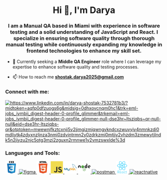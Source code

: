 <h1 align="center">Hi 👋, I'm Darya</h1>
<h3 align="center"> I am a Manual QA based in Miami with experience in software testing and a solid understanding of JavaScript and React. I specialize in ensuring software quality through thorough manual testing while continuously expanding my knowledge in frontend technologies to enhance my skill set. </h3>

- 🌱 Currently seeking a **Middle QA Engineer** role where I can leverage my expertise to enhance software quality and testing processes.

- 📫 How to reach me **shostak.darya2025@gmail.com**

<h3 align="left">Connect with me:</h3>
<p align="left">
<a href="www.linkedin.com/in/darya-shostak-7532781b3" target="blank"><img align="center" src="https://raw.githubusercontent.com/rahuldkjain/github-profile-readme-generator/master/src/images/icons/Social/linked-in-alt.svg" alt="https://www.linkedin.com/in/darya-shostak-7532781b3/?midtoken=aqfp0dfzuogs6g&midsig=0dhxovcnqm0hc1&trk=eml-jobs_jymbii_digest-header-0-profile_glimmer&trkemail=eml-jobs_jymbii_digest-header-0-profile_glimmer-null-dse3hr~ltsziqbs~qr-null-null&eid=dse3hr-ltsziqbs-qr&otptoken=mwewnjfkztcxnji5y2jjmgizmjqwngvkndcxzwuyyjy4nmnkzdi0mdliytk4zdyxnzljnza3nmi0zdvintrmn2y0zdrkzmi0mtjjy2vhzdm3zmewytjlndk5n2jiyzu2njc5otg3mzi2zguxn2rmnwe1y2vmzswxlde%3d" height="30" width="40" /></a>
</p>

<h3 align="left">Languages and Tools:</h3>
<p align="left"> <a href="https://www.w3schools.com/css/" target="_blank" rel="noreferrer"> <img src="https://raw.githubusercontent.com/devicons/devicon/master/icons/css3/css3-original-wordmark.svg" alt="css3" width="40" height="40"/> </a> <a href="https://www.figma.com/" target="_blank" rel="noreferrer"> <img src="https://www.vectorlogo.zone/logos/figma/figma-icon.svg" alt="figma" width="40" height="40"/> </a> <a href="https://www.w3.org/html/" target="_blank" rel="noreferrer"> <img src="https://raw.githubusercontent.com/devicons/devicon/master/icons/html5/html5-original-wordmark.svg" alt="html5" width="40" height="40"/> </a> <a href="https://developer.mozilla.org/en-US/docs/Web/JavaScript" target="_blank" rel="noreferrer"> <img src="https://raw.githubusercontent.com/devicons/devicon/master/icons/javascript/javascript-original.svg" alt="javascript" width="40" height="40"/> </a> <a href="https://www.mysql.com/" target="_blank" rel="noreferrer"> <img src="https://raw.githubusercontent.com/devicons/devicon/master/icons/mysql/mysql-original-wordmark.svg" alt="mysql" width="40" height="40"/> </a> <a href="https://nodejs.org" target="_blank" rel="noreferrer"> <img src="https://raw.githubusercontent.com/devicons/devicon/master/icons/nodejs/nodejs-original-wordmark.svg" alt="nodejs" width="40" height="40"/> </a> <a href="https://postman.com" target="_blank" rel="noreferrer"> <img src="https://www.vectorlogo.zone/logos/getpostman/getpostman-icon.svg" alt="postman" width="40" height="40"/> </a> <a href="https://reactjs.org/" target="_blank" rel="noreferrer"> <img src="https://raw.githubusercontent.com/devicons/devicon/master/icons/react/react-original-wordmark.svg" alt="react" width="40" height="40"/> </a> <a href="https://reactnative.dev/" target="_blank" rel="noreferrer"> <img src="https://reactnative.dev/img/header_logo.svg" alt="reactnative" width="40" height="40"/> </a> </p
